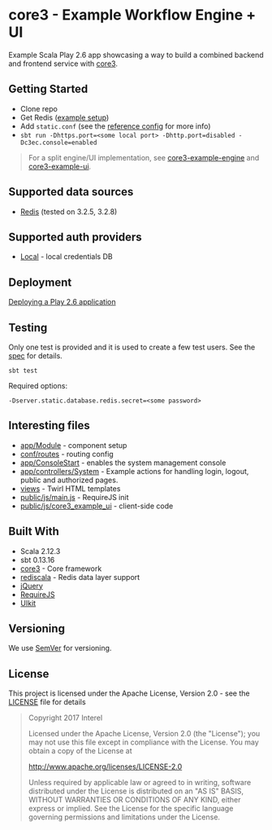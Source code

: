 # core3 - Example Workflow Engine + UI

Example Scala Play 2.6 app showcasing a way to build a combined backend and frontend service with [core3](https://github.com/Interel-Group/core3).

## Getting Started
* Clone repo
* Get Redis ([example setup](https://github.com/Interel-Group/core3/wiki/Example-Redis-Setup-(Ubuntu)))
* Add ```static.conf``` (see the [reference config](conf/static_ref.conf) for more info)
* ```sbt run -Dhttps.port=<some local port> -Dhttp.port=disabled -Dc3ec.console=enabled```

> For a split engine/UI implementation, see [core3-example-engine](https://github.com/Interel-Group/core3-example-engine) and [core3-example-ui](https://github.com/Interel-Group/core3-example-ui).

## Supported data sources
* [Redis](https://redis.io/) (tested on 3.2.5, 3.2.8)

## Supported auth providers
* [Local](https://github.com/Interel-Group/core3/wiki) - local credentials DB

## Deployment

[Deploying a Play 2.6 application](https://www.playframework.com/documentation/2.6.x/Production)

## Testing
Only one test is provided and it is used to create a few test users. See the [spec](test/core3_example_combined/test/ExampleInitSpec.scala) for details.

```
sbt test
```
Required options:
```
-Dserver.static.database.redis.secret=<some password>
```

## Interesting files
* [app/Module](app/Module.scala) - component setup
* [conf/routes](conf/routes) - routing config
* [app/ConsoleStart](app/ConsoleStart.scala) - enables the system management console
* [app/controllers/System](app/controllers/System.scala) - Example actions for handling login, logout, public and authorized pages.
* [views](app/views) - Twirl HTML templates
* [public/js/main.js](public/js/main.js) - RequireJS init
* [public/js/core3_example_ui](public/js/core3_example_ui) - client-side code

## Built With
* Scala 2.12.3
* sbt 0.13.16
* [core3](https://github.com/Interel-Group/core3) - Core framework
* [rediscala](https://github.com/etaty/rediscala) - Redis data layer support
* [jQuery](https://jquery.com/)
* [RequireJS](http://requirejs.org/)
* [UIkit](https://getuikit.com/)

## Versioning
We use [SemVer](http://semver.org/) for versioning.

## License
This project is licensed under the Apache License, Version 2.0 - see the [LICENSE](LICENSE) file for details

> Copyright 2017 Interel
>
> Licensed under the Apache License, Version 2.0 (the "License");
> you may not use this file except in compliance with the License.
> You may obtain a copy of the License at
>
> http://www.apache.org/licenses/LICENSE-2.0
>
> Unless required by applicable law or agreed to in writing, software
> distributed under the License is distributed on an "AS IS" BASIS,
> WITHOUT WARRANTIES OR CONDITIONS OF ANY KIND, either express or implied.
> See the License for the specific language governing permissions and
> limitations under the License.

